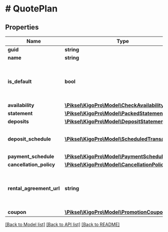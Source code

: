 # # QuotePlan

## Properties

Name | Type | Description | Notes
------------ | ------------- | ------------- | -------------
**guid** | **string** | Guid | [optional] 
**name** | **string** | Name | [optional] 
**is_default** | **bool** | True if it is the default plan setting, false otherwise | [optional] 
**availability** | [**\Piksel\KigoPro\Model\CheckAvailabilityOutput**](CheckAvailabilityOutput.md) |  | [optional] 
**statement** | [**\Piksel\KigoPro\Model\PackedStatement**](PackedStatement.md) |  | [optional] 
**deposits** | [**\Piksel\KigoPro\Model\DepositStatement**](DepositStatement.md) |  | [optional] 
**deposit_schedule** | [**\Piksel\KigoPro\Model\ScheduledTransaction[]**](ScheduledTransaction.md) | A collection of refundable payments | [optional] 
**payment_schedule** | [**\Piksel\KigoPro\Model\PaymentSchedule**](PaymentSchedule.md) |  | [optional] 
**cancellation_policy** | [**\Piksel\KigoPro\Model\CancellationPolicy**](CancellationPolicy.md) |  | [optional] 
**rental_agreement_url** | **string** | Terms And Conditions Url (Taken from Contract Plan) | [optional] 
**coupon** | [**\Piksel\KigoPro\Model\PromotionCoupon**](PromotionCoupon.md) |  | [optional] 

[[Back to Model list]](../../README.md#documentation-for-models) [[Back to API list]](../../README.md#documentation-for-api-endpoints) [[Back to README]](../../README.md)


